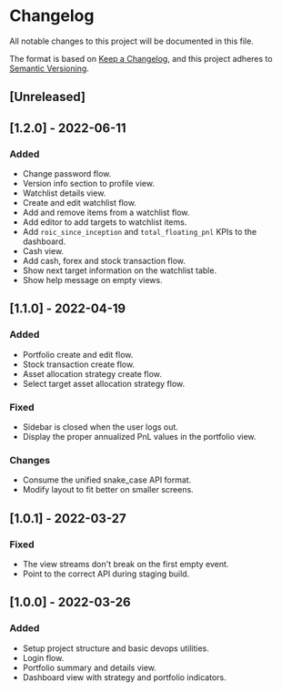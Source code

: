 # Changelog

All notable changes to this project will be documented in this file.

The format is based on [Keep a Changelog](https://keepachangelog.com/en/1.0.0/),
and this project adheres to [Semantic Versioning](https://semver.org/spec/v2.0.0.html).

## [Unreleased]

## [1.2.0] - 2022-06-11

### Added

- Change password flow.
- Version info section to profile view.
- Watchlist details view.
- Create and edit watchlist flow.
- Add and remove items from a watchlist flow.
- Add editor to add targets to watchlist items.
- Add `roic_since_inception` and `total_floating_pnl` KPIs to the dashboard.
- Cash view.
- Add cash, forex and stock transaction flow.
- Show next target information on the watchlist table.
- Show help message on empty views.

## [1.1.0] - 2022-04-19

### Added

- Portfolio create and edit flow.
- Stock transaction create flow.
- Asset allocation strategy create flow.
- Select target asset allocation strategy flow.

### Fixed

- Sidebar is closed when the user logs out.
- Display the proper annualized PnL values in the portfolio view.

### Changes

- Consume the unified snake_case API format.
- Modify layout to fit better on smaller screens.

## [1.0.1] - 2022-03-27

### Fixed

- The view streams don't break on the first empty event.
- Point to the correct API during staging build.

## [1.0.0] - 2022-03-26

### Added

- Setup project structure and basic devops utilities.
- Login flow.
- Portfolio summary and details view.
- Dashboard view with strategy and portfolio indicators.
